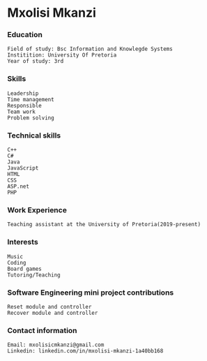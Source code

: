 # Mxolisi Mkanzi

### Education
```
Field of study: Bsc Information and Knowlegde Systems
Institition: University Of Pretoria
Year of study: 3rd
```

### Skills
```
Leadership
Time management
Responsible
Team work
Problem solving
```

### Technical skills
```
C++
C#
Java
JavaScript
HTML
CSS
ASP.net
PHP
```

### Work Experience
```
Teaching assistant at the University of Pretoria(2019-present)
```

### Interests
```
Music
Coding
Board games
Tutoring/Teaching
```

### Software Engineering mini project contributions
```
Reset module and controller
Recover module and controller
```

### Contact information
```
Email: mxolisicmkanzi@gmail.com
Linkedin: linkedin.com/in/mxolisi-mkanzi-1a40bb168
```
